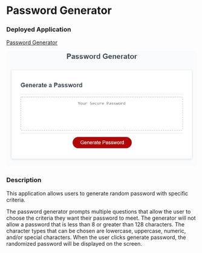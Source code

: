 # Password Generator

### Deployed Application 

[Password Generator](https://areye022.github.io/passwordgenerator/)

![Screenshot of Weather Dashboard](pwgenerator.JPG)

### Description 
This application allows users to generate random password with specific criteria.

The password generator prompts multiple questions that allow the user to choose the criteria they want their password to meet. The generator will not allow a password that is less than 8 or greater than 128 characters. The character types that can be chosen are lowercase, uppercase, numeric, and/or special characters. When the user clicks generate password, the randomized password will be displayed on the screen.  
